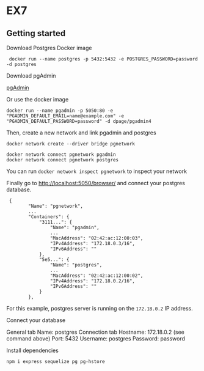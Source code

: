 # EX7

## Getting started

Download Postgres Docker image

```
 docker run --name postgres -p 5432:5432 -e POSTGRES_PASSWORD=password -d postgres
```

Download pgAdmin

[pgAdmin](https://www.pgadmin.org/download/)

Or use the docker image

```
docker run --name pgadmin -p 5050:80 -e "PGADMIN_DEFAULT_EMAIL=name@example.com" -e "PGADMIN_DEFAULT_PASSWORD=password" -d dpage/pgadmin4
```

Then, create a new network and link pgadmin and postgres

```
docker network create --driver bridge pgnetwork

docker network connect pgnetwork pgadmin
docker network connect pgnetwork postgres
```

You can run `docker network inspect pgnetwork` to inspect your network

Finally go to [http://localhost:5050/browser/](http://localhost:5050/browser/) and connect your postgres database.

```
 {
        "Name": "pgnetwork",
        ...
        "Containers": {
            "3111...": {
                "Name": "pgadmin",
                ...
                "MacAddress": "02:42:ac:12:00:03",
                "IPv4Address": "172.18.0.3/16",
                "IPv6Address": ""
            },
            "5e5...": {
                "Name": "postgres",
                ...
                "MacAddress": "02:42:ac:12:00:02",
                "IPv4Address": "172.18.0.2/16",
                "IPv6Address": ""
            }
        },
```

For this example, postgres server is running on the `172.18.0.2` IP address.

Connect your database 

General tab
Name: postgres
Connection tab
Hostname: 172.18.0.2 (see command above)
Port: 5432
Username: postgres
Password: password


Install dependencies

```
npm i express sequelize pg pg-hstore
```
